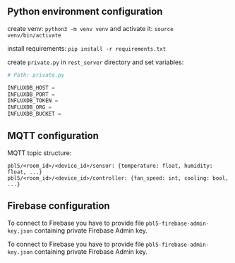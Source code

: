 ## Python environment configuration

create venv: `python3 -m venv venv` and activate it: `source venv/bin/activate`

install requirements: `pip install -r requirements.txt`

create `private.py` in `rest_server` directory and set variables:
```python
# Path: private.py

INFLUXDB_HOST = 
INFLUXDB_PORT =
INFLUXDB_TOKEN =
INFLUXDB_ORG =
INFLUXDB_BUCKET =
```

## MQTT configuration

MQTT topic structure:
```
pbl5/<room_id>/<device_id>/sensor: {temperature: float, humidity: float, ...}
pbl5/<room_id>/<device_id>/controller: {fan_speed: int, cooling: bool, ...}
```

## Firebase configuration

To connect to Firebase you have to provide file `pbl5-firebase-admin-key.json` containing private Firebase Admin key.

To connect to Firebase you have to provide file `pbl5-firebase-admin-key.json` containing private Firebase Admin key.